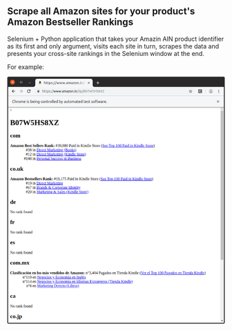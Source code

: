 ## Scrape all Amazon sites for your product's Amazon Bestseller Rankings

Selenium + Python application that takes your Amazin AIN product identifier as its first and only argument, visits each site in turn, scrapes the data and presents your cross-site rankings in the Selenium window at the end.

For example:

![Screenshot](docs/img/screenshot.png)
